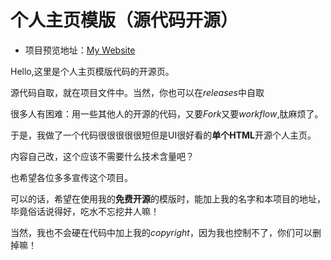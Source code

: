 # 个人主页模版（源代码开源）

* 项目预览地址：[My Website](https://amlhdsan.github.io/)

Hello,这里是个人主页模版代码的开源页。

源代码自取，就在项目文件中。当然，你也可以在$releases$中自取

很多人有困难：用一些其他人的开源的代码，又要$Fork$又要$workflow$,肽麻烦了。

于是，我做了一个代码很很很很很短但是UI很好看的**单个HTML**开源个人主页。

内容自己改，这个应该不需要什么技术含量吧？

也希望各位多多宣传这个项目。

可以的话，希望在使用我的**免费开源**的模版时，能加上我的名字和本项目的地址，毕竟俗话说得好，吃水不忘挖井人嘛！

当然，我也不会硬在代码中加上我的$copyright$，因为我也控制不了，你们可以删掉嘛！
